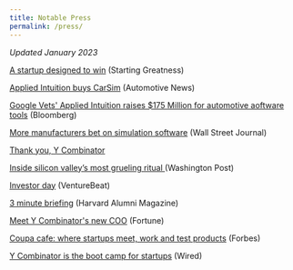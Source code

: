 ```yaml
---
title: Notable Press
permalink: /press/
---
```


<i>Updated January 2023</i>

<a href="https://greatness.floodgate.com/episodes/qasar-younis-and-peter-ludwig-of-applied-intuition-a-startup-with-design-in-mind">A startup designed to win</a> (Starting Greatness)

<a href="https://www.autonews.com/suppliers/software-tools-provider-applied-intuition-buys-company-behind-carsim">Applied Intuition buys CarSim</a> (Automotive News)

<a href="https://www.wsj.com/articles/more-manufacturers-bet-on-simulation-software-11582240105">Google Vets' Applied Intuition raises $175 Million for automotive aoftware tools</a> (Bloomberg)

<a href="https://www.wsj.com/articles/more-manufacturers-bet-on-simulation-software-11582240105"> More manufacturers bet on simulation software</a> (Wall Street Journal)

<a href="https://www.facebook.com/qasar/posts/10154710776519865"> Thank you, Y Combinator</a>

<a href="https://www.washingtonpost.com/news/the-switch/wp/2016/08/29/inside-one-of-silicon-valleys-most-celebrated-rituals-raising-cash/">Inside silicon valley’s most grueling ritual </a> (Washington Post)

<a href="http://venturebeat.com/2016/07/07/y-combinator-will-hold-an-investor-day-for-meetings-with-startups-after-demo-day/">Investor day</a> (VentureBeat)

<a href="https://www.alumni.hbs.edu/stories/Pages/story-impact.aspx?num=5765">3 minute briefing</a> (Harvard Alumni Magazine)

<a href="http://fortune.com/2015/08/26/meet-y-combinators-new-coo/">Meet Y Combinator's new COO</a> (Fortune)

<a href="http://www.forbes.com/sites/tomiogeron/2011/11/16/coupa-cafe-where-startups-meet-work-and-test-products/">Coupa cafe: where startups meet, work and test products</a> (Forbes)

<a href="https://www.wired.com/2011/05/ff_ycombinator/">Y Combinator is the boot camp for startups</a> (Wired)







